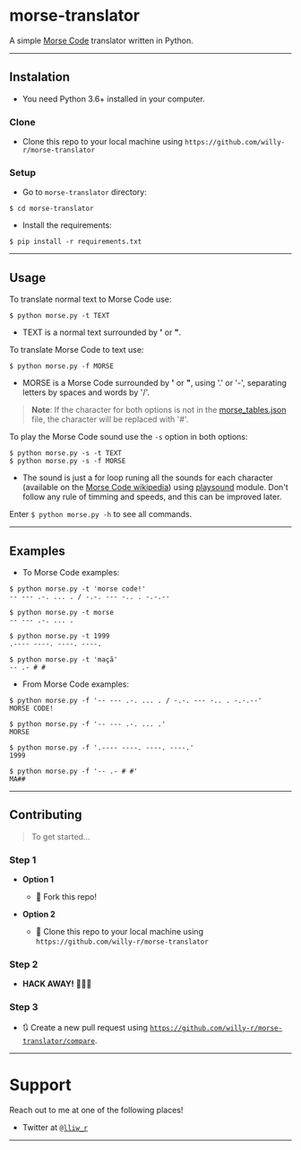 # morse-translator

A simple [Morse Code](https://en.wikipedia.org/wiki/Morse_code) translator written in Python.

---

## Instalation

- You need Python 3.6+ installed in your computer.

### Clone

- Clone this repo to your local machine using `https://github.com/willy-r/morse-translator`

### Setup

- Go to `morse-translator` directory:

```shell
$ cd morse-translator
```

- Install the requirements:

```shell
$ pip install -r requirements.txt
```

---

## Usage

To translate normal text to Morse Code use:

```shell
$ python morse.py -t TEXT
```

- TEXT is a normal text surrounded by **'** or **"**.

To translate Morse Code to text use:

```shell
$ python morse.py -f MORSE
```

- MORSE is a Morse Code surrounded by **'** or **"**, using '.' or '-', separating letters by spaces and words by '/'.

> **Note**: If the character for both options is not in the [morse\_tables.json](https://github.com/willy-r/morse-translator/blob/main/morse_code_tables.json) file, the character will be replaced with '#'.

To play the Morse Code sound use the `-s` option in both options:

```shell
$ python morse.py -s -t TEXT
$ python morse.py -s -f MORSE
```

- The sound is just a for loop runing all the sounds for each character (available on the [Morse Code wikipedia](https://en.wikipedia.org/wiki/Morse_code)) using [playsound](https://github.com/TaylorSMarks/playsound) module. Don't follow any rule of timming and speeds, and this can be improved later.

Enter `$ python morse.py -h` to see all commands.

---

## Examples

- To Morse Code examples:

```shell
$ python morse.py -t 'morse code!'
-- --- .-. ... . / -.-. --- -.. . -.-.--

$ python morse.py -t morse
-- --- .-. ... .

$ python morse.py -t 1999
.---- ----. ----. ----.

$ python morse.py -t 'maçã'
-- .- # #
```

- From Morse Code examples:

```shell
$ python morse.py -f '-- --- .-. ... . / -.-. --- -.. . -.-.--'
MORSE CODE!

$ python morse.py -f '-- --- .-. ... .'
MORSE

$ python morse.py -f '.---- ----. ----. ----.'
1999

$ python morse.py -f '-- .- # #'
MA##
```

---

## Contributing

> To get started...

### Step 1

- **Option 1**
    - 🍴 Fork this repo!

- **Option 2**
    - 👯 Clone this repo to your local machine using `https://github.com/willy-r/morse-translator`

### Step 2

- **HACK AWAY!** 🔨🔨🔨

### Step 3

- 🔃 Create a new pull request using <a href="https://github.com/willy-r/morse-translator/compare" target="_blank">`https://github.com/willy-r/morse-translator/compare`</a>.

---

# Support

Reach out to me at one of the following places!

- Twitter at <a href="https://twitter.com/lliw_r?s=09" target="_blank">`@lliw_r`</a>

---
